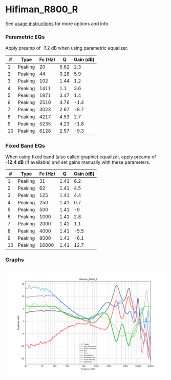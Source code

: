 # Hifiman_R800_R
See [usage instructions](https://github.com/jaakkopasanen/AutoEq#usage) for more options and info.

### Parametric EQs
Apply preamp of -7.2 dB when using parametric equalizer.

|   # | Type    |   Fc (Hz) |    Q |   Gain (dB) |
|-----|---------|-----------|------|-------------|
|   1 | Peaking |        20 | 5.62 |         2.3 |
|   2 | Peaking |        44 | 0.28 |         5.9 |
|   3 | Peaking |       102 | 1.44 |         1.2 |
|   4 | Peaking |      1411 | 1.1  |         3.6 |
|   5 | Peaking |      1871 | 3.47 |         1.4 |
|   6 | Peaking |      2510 | 4.76 |        -1.4 |
|   7 | Peaking |      3023 | 2.67 |        -8.7 |
|   8 | Peaking |      4217 | 4.53 |         2.7 |
|   9 | Peaking |      5235 | 4.23 |        -1.8 |
|  10 | Peaking |      6128 | 2.57 |        -9.3 |

### Fixed Band EQs
When using fixed band (also called graphic) equalizer, apply preamp of **-12.4 dB** (if available) and set gains manually with these parameters.

|   # | Type    |   Fc (Hz) |    Q |   Gain (dB) |
|-----|---------|-----------|------|-------------|
|   1 | Peaking |        31 | 1.41 |         6.2 |
|   2 | Peaking |        62 | 1.41 |         4.5 |
|   3 | Peaking |       125 | 1.41 |         4.4 |
|   4 | Peaking |       250 | 1.41 |         0.7 |
|   5 | Peaking |       500 | 1.41 |        -0   |
|   6 | Peaking |      1000 | 1.41 |         2.8 |
|   7 | Peaking |      2000 | 1.41 |         1.1 |
|   8 | Peaking |      4000 | 1.41 |        -5.5 |
|   9 | Peaking |      8000 | 1.41 |        -6.1 |
|  10 | Peaking |     16000 | 1.41 |        12.7 |

### Graphs
![](./Hifiman_R800_R.png)
